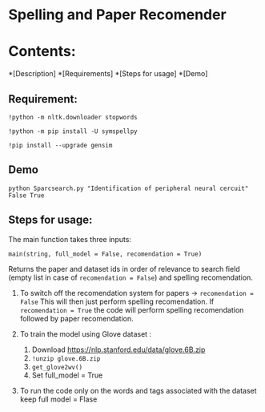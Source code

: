 # Spelling and Paper Recomender

# Contents:
*[Description]
*[Requirements]
*[Steps for usage]
*[Demo]
## Requirement:
```
!python -m nltk.downloader stopwords
```
```
!python -m pip install -U symspellpy
```
```
!pip install --upgrade gensim
```
## Demo
```
python Sparcsearch.py "Identification of peripheral neural cercuit" False True
```
## Steps for usage:
The main function takes three inputs: 
```
main(string, full_model = False, recomendation = True)
```
Returns the paper and dataset ids in order of relevance to search field (empty list in case of `recomendation = False`) and spelling recomendation.
1. To switch off the recomendation system for papers -> `recomendation = False`
   This will then just perform spelling recomendation. If `recomendation = True` the code will perform spelling recomendation followed by paper recomendation.

2. To train the model using Glove dataset :
   1. Download https://nlp.stanford.edu/data/glove.6B.zip 
   2. `!unzip glove.6B.zip`
   3. `get_glove2wv()`
   4. Set full_model = True

3. To run the code only on the words and tags associated with the dataset keep full model = Flase

